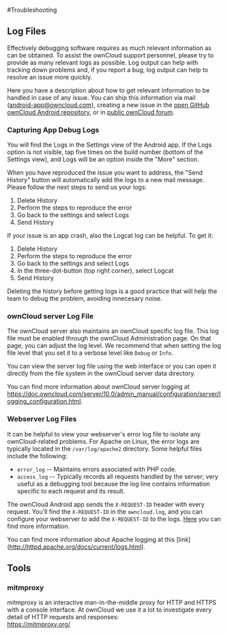 #Troubleshooting

## Log Files

Effectively debugging software requires as much relevant information as can be
obtained. To assist the ownCloud support personnel, please try to provide as
many relevant logs as possible. Log output can help with tracking down
problems and, if you report a bug, log output can help to resolve an issue more
quickly.

Here you have a description about how to get relevant information to be handled in case of any issue. You can ship this information via mail (android-app@owncloud.com), creating a new issue in the [open GitHub ownCloud Android repository](https://github.com/owncloud/android), or in [public ownCloud forum](https://central.owncloud.org/).

### Capturing App Debug Logs

You will find the Logs in the Settings view of the Android app. If the Logs option is not visible, tap five times on the build number (bottom of the Settings view), and Logs will be an option inside the "More" section.

When you have reproduced the issue you want to address, the "Send History" button will automatically add the logs to a new mail message. Please follow the next steps to send us your logs:

1. Delete History
2. Perform the steps to reproduce the error
3. Go back to the settings and select Logs
4. Send History

If your issue is an app crash, also the Logcat log can be helpful. To get it:

1. Delete History
2. Perform the steps to reproduce the error
3. Go back to the settings and select Logs
4. In the three-dot-button (top right corner), select Logcat
5. Send History


Deleting the history before getting logs is a good practice that will help the team to debug the problem, avoiding innecesary noise.


### ownCloud server Log File

The ownCloud server also maintains an ownCloud specific log file. This log file
must be enabled through the ownCloud Administration page. On that page, you can
adjust the log level. We recommend that when setting the log file level that
you set it to a verbose level like `Debug` or `Info`.
  
You can view the server log file using the web interface or you can open it
directly from the file system in the ownCloud server data directory.

You can find more information about ownCloud server logging at
https://doc.owncloud.com/server/10.0/admin_manual/configuration/server/logging_configuration.html.

### Webserver Log Files

It can be helpful to view your webserver's error log file to isolate any
ownCloud-related problems. For Apache on Linux, the error logs are typically
located in the `/var/log/apache2` directory. Some helpful files include the
following:

- `error_log` -- Maintains errors associated with PHP code. 
- `access_log` -- Typically records all requests handled by the server; very
  useful as a debugging tool because the log line contains information specific
  to each request and its result.
  
The ownCloud Android app sends the `X-REQUEST-ID` header with every request. You'll find the `X-REQUEST-ID` in the `owncloud.log`, and you can configure your webserver to add the `X-REQUEST-ID` to the logs. [Here](https://doc.owncloud.com/server/latest/admin_manual/configuration/server/request_tracing.html) you can find more information. 
  
You can find more information about Apache logging at this [link] (http://httpd.apache.org/docs/current/logs.html).

## Tools

### mitmproxy

mitmproxy is an interactive man-in-the-middle proxy for HTTP and HTTPS with a console interface. At ownCloud we use it a lot to investigate every detail of HTTP requests and responses:  
https://mitmproxy.org/

